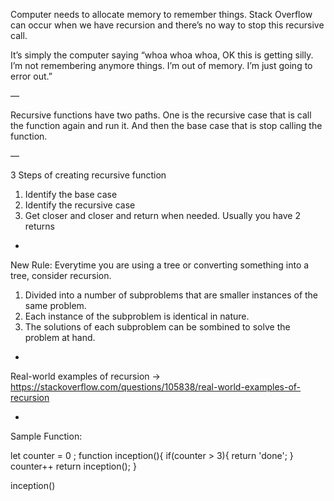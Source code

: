 Computer needs to allocate memory to remember things. Stack Overflow can occur when we have recursion and there’s no way to stop this recursive call.

It’s simply the computer saying “whoa whoa whoa, OK this is getting silly. I’m not remembering anymore things. I’m out of memory. I’m just going to error out.”

—

Recursive functions have two paths. One is the recursive case that is call the function again and run it. And then the base case that is stop calling the function.

—

3 Steps of creating recursive function

1. Identify the base case
2. Identify the recursive case
3. Get closer and closer and return when needed. Usually you have 2 returns

-

New Rule: Everytime you are using a tree or converting something into a tree, consider recursion.

1. Divided into a number of subproblems that are smaller instances of the same problem.
2. Each instance of the subproblem is identical in nature.
3. The solutions of each subproblem can be sombined to solve the problem at hand.

-

Real-world examples of recursion -> https://stackoverflow.com/questions/105838/real-world-examples-of-recursion

-

Sample Function:

let counter = 0 ;
function inception(){
if(counter > 3){
return 'done';
}
counter++
return inception();
}

inception()
